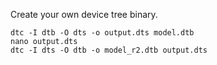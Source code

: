 Create your own device tree binary.

```shell
dtc -I dtb -O dts -o output.dts model.dtb
nano output.dts
dtc -I dts -O dtb -o model_r2.dtb output.dts
```
